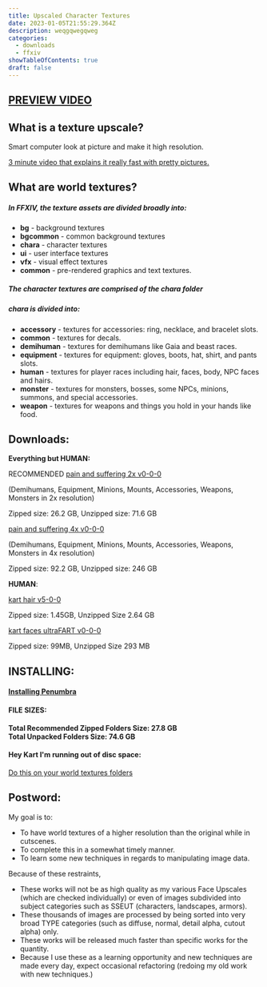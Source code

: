 ```yaml
---
title: Upscaled Character Textures
date: 2023-01-05T21:55:29.364Z
description: weqgqwegqweg
categories:
  - downloads
  - ffxiv
showTableOfContents: true
draft: false
---
```

## **[PREVIEW VIDEO](https://www.youtube.com/watch?v=fSO48HBqFyA)**

## **What is a texture upscale?**

Smart computer look at picture and make it high resolution.

[3 minute video that explains it really fast with pretty pictures.](https://www.youtube.com/watch?v=Fix6u4pksrg)

## **What are world textures?**

##### In FFXIV, the texture assets are divided broadly into:

* **bg** - background textures
* **bgcommon** - common background textures
* **chara** - character textures
* **ui** - user interface textures
* **vfx** - visual effect textures
* **common** - pre-rendered graphics and text textures.

##### The character textures are comprised of the **chara** folder

##### **chara** is divided into:

* **accessory** - textures for accessories: ring, necklace, and bracelet slots.
* **common** - textures for decals.
* **demihuman** - textures for demihumans like Gaia and beast races.
* **equipment** - textures for equipment: gloves, boots, hat, shirt, and pants slots.
* **human** - textures for player races including hair, faces, body, NPC faces and hairs.
* **monster** - textures for monsters, bosses, some NPCs, minions, summons, and special accessories.
* **weapon** - textures for weapons and things you hold in your hands like food.

## Downloads:

**Everything but HUMAN:**

RECOMMENDED [pain and suffering 2x v0-0-0](https://downloads.kartoffels.club/TEST%20pain%20and%20suffering%202x%20v0-0-0.7z "https\://downloads.kartoffels.club/TEST%20pain%20and%20suffering%202x%20v0-0-0.7z")

(Demihumans, Equipment, Minions, Mounts, Accessories, Weapons, Monsters in 2x resolution)

Zipped size: 26.2 GB, Unzipped size: 71.6 GB

[pain and suffering 4x v0-0-0](https://downloads.kartoffels.club/TEST%20pain%20and%20suffering%204x%20v0-0-0.7z "https\://downloads.kartoffels.club/TEST%20pain%20and%20suffering%204x%20v0-0-0.7z")

(Demihumans, Equipment, Minions, Mounts, Accessories, Weapons, Monsters in 4x resolution)

Zipped size: 92.2 GB, Unzipped size: 246 GB

**HUMAN**:

[kart hair v5-0-0](https://downloads.kartoffels.club/TEST%20pain%20and%20suffering%204x%20v0-0-0.7z "https\://downloads.kartoffels.club/TEST%20pain%20and%20suffering%204x%20v0-0-0.7z")

Zipped size: 1.45GB, Unzipped Size 2.64 GB

[kart faces ultraFART v0-0-0](https://downloads.kartoffels.club/kart+faces+ultraFART+v0-0-0.7z "https\://downloads.kartoffels.club/kart+faces+ultraFART+v0-0-0.7z")

Zipped size: 99MB, Unzipped Size 293 MB

## INSTALLING:

#### **[Installing Penumbra](https://reniguide.info/#installpenumbra)**

#### **FILE SIZES:**

**Total Recommended Zipped Folders Size: 27.8 GB**\
**Total Unpacked Folders Size: 74.6 GB**

#### **Hey Kart I'm running out of disc space:**

[Do this on your world textures folders](https://www.windowscentral.com/how-enable-file-compression-windows-11#compress_ntfs_file_windows11)

## **Postword**:

My goal is to:

* To have world textures of a higher resolution than the original while in cutscenes.
* To complete this in a somewhat timely manner.
* To learn some new techniques in regards to manipulating image data.

Because of these restraints,

* These works will not be as high quality as my various Face Upscales (which are checked individually) or even of images subdivided into subject categories such as SSEUT (characters, landscapes, armors).
* These thousands of images are processed by being sorted into very broad TYPE categories (such as diffuse, normal, detail alpha, cutout alpha) only.
* These works will be released much faster than specific works for the quantity.
* Because I use these as a learning opportunity and new techniques are made every day, expect occasional refactoring (redoing my old work with new techniques.)